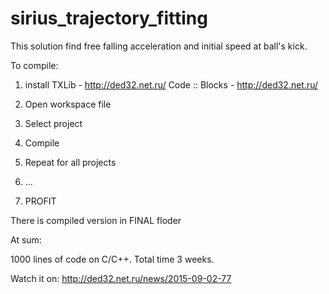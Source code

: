 # sirius_trajectory_fitting
This solution find free falling acceleration and initial speed at ball's kick.

To compile:

1. install
    TXLib           - http://ded32.net.ru/
    Code :: Blocks  - http://ded32.net.ru/
  
2. Open workspace file
3. Select project
4. Compile
5. Repeat for all projects
6. ...
7. PROFIT

There is compiled version in FINAL floder

At sum:

1000 lines of code on C/C++.
Total time 3 weeks.

Watch it on: http://ded32.net.ru/news/2015-09-02-77
